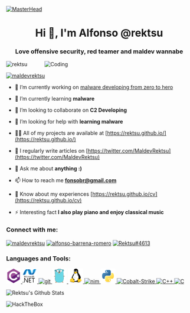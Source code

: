 [![MasterHead](https://64.media.tumblr.com/c5543874b9cbe98da1d20945a45e989b/tumblr_o5a5r9Z9O71tvppquo1_r1_1280.gifv)](https://rektsu.io)
<h1 align="center">Hi 👋, I'm Alfonso @rektsu</h1>
<h3 align="center">Love offensive security, red teamer and maldev wannabe</h3>
<img align="right" alt="Coding" width="400" src="https://c.tenor.com/K8R7LThju04AAAAC/hack-the-planet.gif">

<p align="left"> <img src="https://komarev.com/ghpvc/?username=rektsu&label=Profile%20views&color=0e75b6&style=flat" alt="rektsu" /> </p>

<p align="left"> <a href="https://twitter.com/maldevrektsu" target="blank"><img src="https://img.shields.io/twitter/follow/maldevrektsu?logo=twitter&style=for-the-badge" alt="maldevrektsu" /></a> </p>

- 🔭 I’m currently working on [malware developing from zero to hero](https://rektsu.github.io/maldev)

- 🌱 I’m currently learning **malware**

- 👯 I’m looking to collaborate on **C2 Developing**

- 🤝 I’m looking for help with **learning malware**

- 👨‍💻 All of my projects are available at [https://rektsu.github.io/](https://rektsu.github.io/)

- 📝 I regularly write articles on [https://twitter.com/MaldevRektsu](https://twitter.com/MaldevRektsu)

- 💬 Ask me about **anything :)**

- 📫 How to reach me **fonsobr@gmail.com**

- 📄 Know about my experiences [https://rektsu.github.io/cv](https://rektsu.github.io/cv)

- ⚡ Interesting fact **I also play piano and enjoy classical music**

<h3 align="left">Connect with me:</h3>
<p align="left">
<a href="https://twitter.com/maldevrektsu" target="blank"><img align="center" src="https://raw.githubusercontent.com/rahuldkjain/github-profile-readme-generator/master/src/images/icons/Social/twitter.svg" alt="maldevrektsu" height="30" width="40" /></a>
<a href="https://linkedin.com/in/alfonso-barrena-romero" target="blank"><img align="center" src="https://raw.githubusercontent.com/rahuldkjain/github-profile-readme-generator/master/src/images/icons/Social/linked-in-alt.svg" alt="alfonso-barrena-romero" height="30" width="40" /></a>
<a href="https://discord.gg/Rektsu#4613" target="blank"><img align="center" src="https://raw.githubusercontent.com/rahuldkjain/github-profile-readme-generator/master/src/images/icons/Social/discord.svg" alt="Rektsu#4613" height="30" width="40" /></a>
</p>

<h3 align="left">Languages and Tools:</h3>
  <a href="https://www.w3schools.com/cs/" target="_blank" rel="noreferrer"> <img src="https://raw.githubusercontent.com/devicons/devicon/master/icons/csharp/csharp-original.svg" alt="csharp" width="40" height="40"/> </a> <a href="https://dotnet.microsoft.com/" target="_blank" rel="noreferrer"> <img src="https://raw.githubusercontent.com/devicons/devicon/master/icons/dot-net/dot-net-original-wordmark.svg" alt="dotnet" width="40" height="40"/> </a> <a href="https://git-scm.com/" target="_blank" rel="noreferrer"> <img src="https://www.vectorlogo.zone/logos/git-scm/git-scm-icon.svg" alt="git" width="40" height="40"/> </a> <a href="https://golang.org" target="_blank" rel="noreferrer"> <img src="https://raw.githubusercontent.com/devicons/devicon/master/icons/go/go-original.svg" alt="go" width="40" height="40"/> </a> <a href="https://www.linux.org/" target="_blank" rel="noreferrer"> <img src="https://raw.githubusercontent.com/devicons/devicon/master/icons/linux/linux-original.svg" alt="linux" width="40" height="40"/> </a>  <a href="https://nim-lang.org/" target="_blank" rel="noreferrer"> <img src="https://www.vectorlogo.zone/logos/nim-lang/nim-lang-icon.svg" alt="nim" width="40" height="40"/> </a>  <a href="https://www.python.org" target="_blank" rel="noreferrer"> <img src="https://raw.githubusercontent.com/devicons/devicon/master/icons/python/python-original.svg" alt="python" width="40" height="40"/> </a> <a href="https://www.cobaltstrike.com/" target="_blank" rel="noreferrer"> <img src="https://i.ytimg.com/vi/75poanoxO9o/hqdefault.jpg" alt="Cobalt-Strike" width="50" height="40"/> </a> <a href="https://cplusplus.com/" target="_blank" rel="noreferrer"> <img src="https://upload.wikimedia.org/wikipedia/commons/1/18/ISO_C%2B%2B_Logo.svg" alt="C++" width="40" height="40"/> </a> <a href="https://www.cprogramming.com/" target="_blank" rel="noreferrer"> <img src="https://upload.wikimedia.org/wikipedia/commons/1/18/C_Programming_Language.svg" alt="C" width="40" height="40"/> </a>
  

![Rektsu's Github Stats](https://github-readme-stats.vercel.app/api?username=rektsu&theme=blue-green)

![HackTheBox](https://www.hackthebox.com/badge/image/257502)


